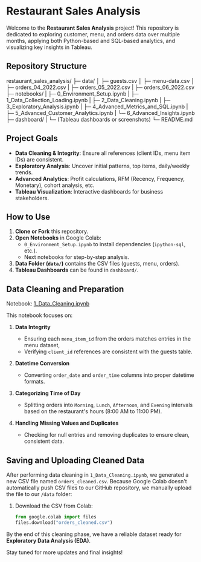 # Restaurant Sales Analysis

Welcome to the **Restaurant Sales Analysis** project! 
This repository is dedicated to exploring customer, menu, and orders data over multiple months, 
applying both Python-based and SQL-based analytics, and visualizing key insights in Tableau.

## Repository Structure
restaurant_sales_analysis/
                     ├─ data/ 
                     │     ├─ guests.csv 
                     │     ├─ menu-data.csv 
                     │     ├─ orders_04_2022.csv
                     |     ├─ orders_05_2022.csv
                     |     ├─ orders_06_2022.csv 
                     ├─ notebooks/
                     |     ├─ 0_Environment_Setup.ipynb
                     |     ├─ 1_Data_Collection_Loading.ipynb 
                     |     ├─ 2_Data_Cleaning.ipynb
                     |     ├─ 3_Exploratory_Analysis.ipynb
                     |     ├─ 4_Advanced_Metrics_and_SQL.ipynb 
                     |     ├─ 5_Advanced_Customer_Analytics.ipynb 
                     |     └─ 6_Advanced_Insights.ipynb 
                     ├─ dashboard/
                     |     └─ (Tableau dashboards or screenshots) 
                     └─ README.md

## Project Goals

- **Data Cleaning & Integrity**: Ensure all references (client IDs, menu item IDs) are consistent.
- **Exploratory Analysis**: Uncover initial patterns, top items, daily/weekly trends.
- **Advanced Analytics**: Profit calculations, RFM (Recency, Frequency, Monetary), cohort analysis, etc.
- **Tableau Visualization**: Interactive dashboards for business stakeholders.

## How to Use

1. **Clone or Fork** this repository.
2. **Open Notebooks** in Google Colab:
   - `0_Environment_Setup.ipynb` to install dependencies (`ipython-sql`, etc.).
   - Next notebooks for step-by-step analysis.
3. **Data Folder (`data/`)** contains the CSV files (guests, menu, orders).
4. **Tableau Dashboards** can be found in `dashboard/`.

## Data Cleaning and Preparation

Notebook: [1_Data_Cleaning.ipynb](notebooks/1_Data_Cleaning.ipynb)

This notebook focuses on:

1. **Data Integrity**  
   - Ensuring each `menu_item_id` from the orders matches entries in the menu dataset,  
   - Verifying `client_id` references are consistent with the guests table.

2. **Datetime Conversion**  
   - Converting `order_date` and `order_time` columns into proper datetime formats.

3. **Categorizing Time of Day**  
   - Splitting orders into `Morning`, `Lunch`, `Afternoon`, and `Evening` intervals based on the restaurant's hours (8:00 AM to 11:00 PM).

4. **Handling Missing Values and Duplicates**  
   - Checking for null entries and removing duplicates to ensure clean, consistent data.


## Saving and Uploading Cleaned Data

After performing data cleaning in `1_Data_Cleaning.ipynb`, we generated a new CSV file named `orders_cleaned.csv`. Because Google Colab doesn't automatically push CSV files to our GitHub repository, we manually upload the file to our `/data` folder:

1. Download the CSV from Colab:
   ```python
   from google.colab import files
   files.download("orders_cleaned.csv")


By the end of this cleaning phase, we have a reliable dataset ready for **Exploratory Data Analysis (EDA)**.


Stay tuned for more updates and final insights!
